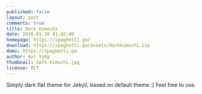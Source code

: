```yaml
---
published: false
layout: post
comments: true
title: Dark Kimochi
date: 2016-01-30 01:42:00
homepage: https://spaghetti.ga/
download: https://spaghetti.ga/assets/darkkimochi.zip
demo: https://spaghetti.ga
author: Axl Yody
thumbnail: dark-kimochi.jpg
license: MIT
---
```


Simply dark flat theme for Jekyll, based on default theme :) Feel free to use.
